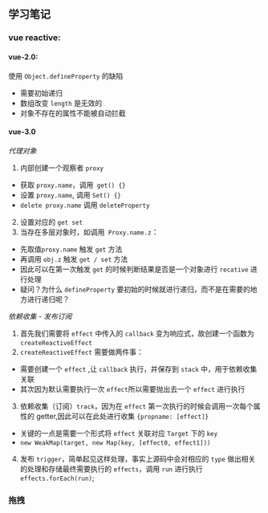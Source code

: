 ## 学习笔记

### vue reactive:

#### vue-2.0:

使用 `Object.defineProperty` 的缺陷

- 需要初始递归
- 数组改变 `length` 是无效的
- 对象不存在的属性不能被自动拦截

#### vue-3.0

_代理对象_

1. 内部创建一个观察者 `proxy`

- 获取 `proxy.name`，调用` get() {}`
- 设置 `proxy.name`, 调用 `Set() {}`
- `delete proxy.name` 调用 `deleteProperty`

2. 设置对应的 `get set`
3. 当存在多层对象时，如调用` Proxy.name.z`：

- 先取值`proxy.name` 触发 `get` 方法
- 再调用 `obj.z` 触发 `get / set` 方法
- 因此可以在第一次触发 `get` 的时候判断结果是否是一个对象进行 `recative` 进行处理
- 疑问？为什么 `defineProperty` 要初始的时候就进行递归，而不是在需要的地方进行递归呢？

_依赖收集 - 发布订阅_

1.  首先我们需要将 `effect` 中传入的 `callback` 变为响应式，故创建一个函数为 `createReactiveEffect`
2.  `createReactiveEffect` 需要做两件事：

- 需要创建一个 `effect` ,让 `callback` 执行，并保存到 `stack` 中，用于依赖收集关联
- 其次因为默认需要执行一次 `effect`所以需要抛出去一个 `effect` 进行执行

3.  依赖收集（订阅）`track`，因为在 `effect` 第一次执行的时候会调用一次每个属性的 getter,因此可以在此处进行收集 `{propname: [effect]}`

- 关键的一点是需要一个形式将 `effect` 关联对应 `Target` 下的 `key`
- `new WeakMap(target, new Map(key, [effect0, effect1]))`

4.  发布 `trigger`，简单起见这样处理，事实上源码中会对相应的 `type` 做出相关的处理和存储最终需要执行的 `effects`，调用 `run` 进行执行 `effects.forEach(run)`;

### 拖拽
